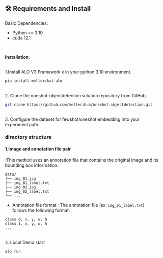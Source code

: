 
## :hammer_and_wrench:  Requirements and Install 

Basic Dependencies:

* Python == 3.10
* cuda 12.1
<br>

**Installation:**

<br>
1.Install ALO V3 Framework k in your python 3.10 environment.

```bash
pip install mellerikat-alo
```

<br>
2. Clone the oneshot-objectdetection solution repository from GitHub.

```bash
git clone https://github.com/mellerihub/oneshot-objectdetection.git
```

<br>
3. Configure the dataset for fewshot/oneshot embedding into your experiment path.<br>

### directory structure <br>

#### **1.Image and annotation file pair**<br>
:This method uses an annotation file that contains the original image and its bounding box information.<br>

```
data/
├── img_01.jpg
├── img_01_label.txt
├── img_02.jpg
├── img_02_label.txt
└── ...
```
+ Annotation file format
: The annotation file (ex: `img_01_label.txt`) follows the following format:
```
class 0, x, y, w, h
class 1, x, y, w, h
...
```


<br>
4. Local Demo start

```bash
alo run
```

